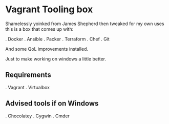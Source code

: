 # Vagrant Tooling box

Shamelessly yoinked from James Shepherd then tweaked for my own uses this is a box that comes up with:

. Docker
. Ansible
. Packer
. Terraform
. Chef
. Git

And some QoL improvements installed.

Just to make working on windows a little better.

## Requirements

. Vagrant
. Virtualbox

## Advised tools if on Windows

. Chocolatey
. Cygwin
. Cmder


